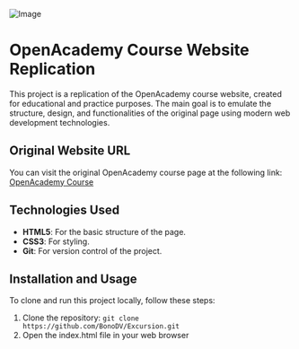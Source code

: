![Image](https://jmbc.vercel.app/projects/rep_ca_github.png)

# OpenAcademy Course Website Replication

This project is a replication of the OpenAcademy course website, created for educational and practice purposes. The main goal is to emulate the structure, design, and functionalities of the original page using modern web development technologies.

## Original Website URL

You can visit the original OpenAcademy course page at the following link:  
[OpenAcademy Course](https://www.codecademy.com/enrolled/courses/learn-git)

## Technologies Used

- **HTML5**: For the basic structure of the page.
- **CSS3**: For styling.
- **Git**: For version control of the project.
  
## Installation and Usage

To clone and run this project locally, follow these steps:

1. Clone the repository:
   ```git clone https://github.com/BonoDV/Excursion.git ```
2. Open the index.html file in your web browser
